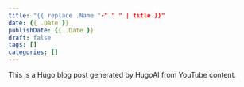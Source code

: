 ```yaml
---
title: "{{ replace .Name "-" " " | title }}"
date: {{ .Date }}
publishDate: {{ .Date }}
draft: false
tags: []
categories: []
---
```


This is a Hugo blog post generated by HugoAI from YouTube content.
